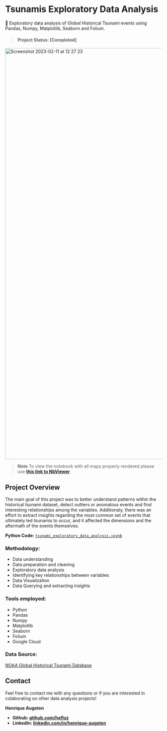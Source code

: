 # Tsunamis Exploratory Data Analysis
🌊 Exploratory data analysis of Global Historical Tsunami events using Pandas, Numpy, Matplotlib, Seaborn and Folium.

> #### Project Status: [Completed]

<img width="1317" alt="Screenshot 2023-02-11 at 12 27 23" src="https://user-images.githubusercontent.com/122936255/218266767-0c348863-e6d9-4bdf-a534-9b36b17ab2a9.png">

> **Note**  To view the notebook with all maps properly rendered please use **[this link to NbViewer](https://nbviewer.org/github/hafluz/tsunami_exploratory/blob/main/Project_2_Tsunami_Exploratory_Data_Analysis_v2.ipynb)**


## Project Overview
The main goal of this project was to better understand patterns within the historical tsunami dataset, detect outliers or anomalous events and find interesting relationships among the variables. Additionaly, there was an effort to extract insights regarding the most common set of events that ultimately led tsunamis to occur, and it affected the dimensions and the aftermath of the events themselves.
 
**Python Code:** [`tsunami_exploratory_data_analysis.ipynb`](https://github.com/hafluz/tsunami_exploratory/blob/main/Project_2_Tsunami_Exploratory_Data_Analysis_v2.ipynb)   

### Methodology:

*   Data understanding
*   Data preparation and cleaning
*   Exploratory data analysis
*   Identifying key relationships between variables
*   Data Visualization
*   Data Querying and extracting insights


### Tools employed:

*   Python
*   Pandas
*   Numpy
*   Matplotlib
*   Seaborn
*   Folium
*   Google Cloud


### Data Source: 
[NOAA Global Historical Tsunami Database](https://console.cloud.google.com/marketplace/details/noaa-public/tsunamis)


## Contact
Feel free to contact me with any questions or if you are interested in colaborating on other data analysis projects!

**Henrique Augsten**

* **Github: [github.com/hafluz](https://github.com/hafluz)**
* **LinkedIn: [linkedin.com/in/henrique-augsten](https://www.linkedin.com/in/henrique-augsten)**
